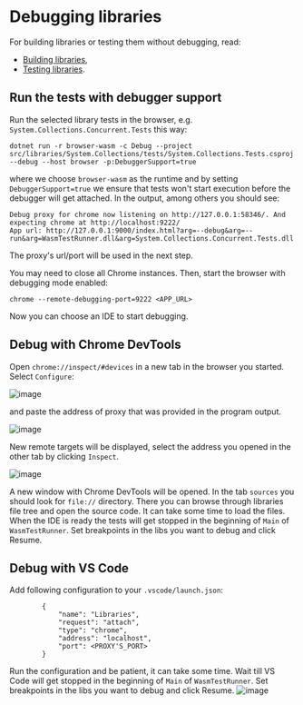# Debugging libraries

For building libraries or testing them without debugging, read:
- [Building libraries](https://github.com/dotnet/runtime/blob/main/docs/workflow/building/libraries/README.md),
- [Testing libraries](https://github.com/dotnet/runtime/blob/main/docs/workflow/testing/libraries/testing.md).

## Run the tests with debugger support

Run the selected library tests in the browser, e.g. `System.Collections.Concurrent.Tests` this way:
```
dotnet run -r browser-wasm -c Debug --project src/libraries/System.Collections/tests/System.Collections.Tests.csproj --debug --host browser -p:DebuggerSupport=true
```
where we choose `browser-wasm` as the runtime and by setting `DebuggerSupport=true` we ensure that tests won't start execution before the debugger will get attached. In the output, among others you should see:

```
Debug proxy for chrome now listening on http://127.0.0.1:58346/. And expecting chrome at http://localhost:9222/
App url: http://127.0.0.1:9000/index.html?arg=--debug&arg=--run&arg=WasmTestRunner.dll&arg=System.Collections.Concurrent.Tests.dll
```
The proxy's url/port will be used in the next step.

You may need to close all Chrome instances. Then, start the browser with debugging mode enabled:

`chrome --remote-debugging-port=9222 <APP_URL>`

Now you can choose an IDE to start debugging.

## Debug with Chrome DevTools
Open `chrome://inspect/#devices` in a new tab in the browser you started. Select `Configure`:

![image](https://user-images.githubusercontent.com/32700855/201867874-7f707eb1-e859-441c-8205-abb70a7a0d0b.png)

and paste the address of proxy that was provided in the program output.

![image](https://user-images.githubusercontent.com/32700855/201862487-df76a06c-b24d-41a0-bf06-6959bba59a58.png)

New remote targets will be displayed, select the address you opened in the other tab by clicking `Inspect`.

![image](https://user-images.githubusercontent.com/32700855/201863048-6a4fe20b-a215-435d-b594-47750fcb2872.png)

A new window with Chrome DevTools will be opened. In the tab `sources` you should look for `file://` directory. There you can browse through libraries file tree and open the source code. It can take some time to load the files. When the IDE is ready the tests will get stopped in the beginning of `Main` of `WasmTestRunner`. Set breakpoints in the libs you want to debug and click Resume.

## Debug with VS Code

Add following configuration to your `.vscode/launch.json`:
```
        {
            "name": "Libraries",
            "request": "attach",
            "type": "chrome",
            "address": "localhost",
            "port": <PROXY'S_PORT>
        }
```
Run the configuration and be patient, it can take some time. Wait till VS Code will get stopped in the beginning of `Main` of `WasmTestRunner`. Set breakpoints in the libs you want to debug and click Resume.
![image](https://user-images.githubusercontent.com/32700855/201894003-fc5394ad-9848-4d07-a132-f687ecd17c50.png)
